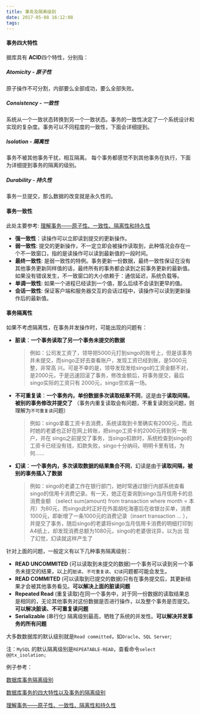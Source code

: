 ```yaml
---
title: 事务及隔离级别
date: 2017-05-08 16:12:08
tags:
---
```



#### 事务四大特性
据库具有 **ACID**四个特性，分别指：

##### Atomicity - 原子性
原子操作不可分割，内部要么全部成功，要么全部失败。

##### Consistency - 一致性
系统从一个一致状态转换到另一个一致状态。事务的一致性决定了一个系统设计和实现的复杂度。事务可以不同程度的一致性，下面会详细提到。

##### Isolation - 隔离性
事务不被其他事务干扰，相互隔离。 每个事务都感觉不到其他事务在执行，下面为详细提到事务的隔离的级别。

##### Durability - 持久性
事务一旦提交，那么数据的改变就是永久性的。

#### 事务一致性
此处主要参考: [理解事务——原子性、一致性、隔离性和持久性](http://blog.csdn.net/chosen0ne/article/details/10036775)

* **强一致性**：读操作可以立即读到提交的更新操作。
* **弱一致性**: 提交的更新操作，不一定立即会被操作读取到，此种情况会存在一个不一致窗口，指的是读操作可以读到最新值的一段时间。
* **最终一致性**: 是弱一致性的特例。事务更新一份数据，最终一致性保证在没有其他事务更新同样值的话，最终所有的事务都会读到之前事务更新的最新值。如果没有错误发生，不一致窗口的大小依赖于：通信延迟，系统负载等。
* **单调一致性**: 如果一个进程已经读到一个值，那么后续不会读到更早的值。
* **会话一致性**: 保证客户端和服务器交互的会话过程中，读操作可以读到更新操作后的最新值。

#### 事务隔离性
如果不考虑隔离性，在事务并发操作时，可能出现的问题有：
* **脏读**：**一个事务读取了另一个事务未提交的数据**
    > 例如：公司发工资了，领导把5000元打到singo的账号上，但是该事务并未提交，而singo正好去查看账户，发现工资已经到账，是5000元整，非常高 兴。可是不幸的是，领导发现发给singo的工资金额不对，是2000元，于是迅速回滚了事务，修改金额后，将事务提交，最后singo实际的工资只有 2000元，singo空欢喜一场。
* **不可重复读**：**一个事务内，单份数据多次读取结果不同**，这是由于**读取间隔，被别的事务修改并提交了** （事务内重复读取会有问题，不重复读则没问题，则理解为`不可重复读`问题）
    > 例如：singo拿着工资卡去消费，系统读取到卡里确实有2000元，而此时她的老婆也正好在网上转账，把singo工资卡的2000元转到另一账户，并在 singo之前提交了事务，当singo扣款时，系统检查到singo的工资卡已经没有钱，扣款失败，singo十分纳闷，明明卡里有钱，为 何......
* **幻读**：**一个事务内，多次读取数据的结果集合不同**，幻读是由于**读取间隔，被别的事务插入了数据**
    > 例如：singo的老婆工作在银行部门，她时常通过银行内部系统查看singo的信用卡消费记录。有一天，她正在查询到singo当月信用卡的总消费金额 （select sum(amount) from transaction where month = 本月）为80元，而singo此时正好在外面胡吃海塞后在收银台买单，消费1000元，即新增了一条1000元的消费记录（insert transaction ... ），并提交了事务，随后singo的老婆将singo当月信用卡消费的明细打印到A4纸上，却发现消费总额为1080元，singo的老婆很诧异，以为出 现了幻觉，幻读就这样产生了

针对上面的问题，一般定义有以下几种事务隔离级别：
* **READ UNCOMMITED** (可以读取到未提交的数据)一个事务可以读到另一个事务未提交的结果，以上的`脏读`、`不可重复读`、`幻读`问题都可能会发生。
* **READ COMMITED**  (可以读取到已提交的数据)只有在事务提交后，其更新结果才会被其他事务看见。**可以解决上面的脏读问题**
* **Repeated Read** (重复读取)在同一个事务中，对于同一份数据的读取结果总是相同的，无论其他事务对这份数据是否进行操作，以及整个事务是否提交。**可以解决脏读、不可重复读问题**
* **Serializable** (串行化) 隔离级别最高，牺牲了系统的并发性。**可以解决并发事务的所有问题**

大多数数据库的默认级别就是`Read committed`，如`Oracle`、`SQL Server`; 

注：`MySQL` 的默认隔离级别是`REPEATABLE-READ`，查看命令`select @@tx_isolation;`

例子参考：

[数据库事务隔离级别](http://singo107.iteye.com/blog/1175084)

[数据库事务的四大特性以及事务的隔离级别](http://www.cnblogs.com/fjdingsd/p/5273008.html)

[理解事务——原子性、一致性、隔离性和持久性](http://blog.csdn.net/chosen0ne/article/details/10036775)